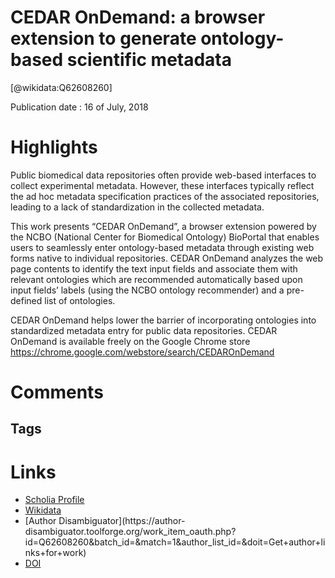 
CEDAR OnDemand: a browser extension to generate ontology-based scientific metadata
==================================================================================
  
  [@wikidata:Q62608260]  
  
Publication date : 16 of July, 2018  

# Highlights
Public biomedical data repositories often provide web-based interfaces to collect experimental metadata. However, these interfaces typically reflect the ad hoc metadata specification practices of the associated repositories, leading to a lack of standardization in the collected metadata.

This work presents “CEDAR OnDemand”, a browser extension powered by the NCBO (National Center for Biomedical Ontology) BioPortal that enables users to seamlessly enter ontology-based metadata through existing web forms native to individual repositories. CEDAR OnDemand analyzes the web page contents to identify the text input fields and associate them with relevant ontologies which are recommended automatically based upon input fields’ labels (using the NCBO ontology recommender) and a pre-defined list of ontologies.

CEDAR OnDemand helps lower the barrier of incorporating ontologies into standardized metadata entry for public data repositories. CEDAR OnDemand is available freely on the Google Chrome store https://chrome.google.com/webstore/search/CEDAROnDemand
<!-- No results currently -->
# Comments

## Tags

# Links
  
 * [Scholia Profile](https://scholia.toolforge.org/work/Q62608260)  
 * [Wikidata](https://www.wikidata.org/wiki/Q62608260)  
 * [Author Disambiguator](https://author-
disambiguator.toolforge.org/work_item_oauth.php?id=Q62608260&batch_id=&match=1&author_list_id=&doit=Get+author+links+for+work)  
 * [DOI](https://doi.org/10.1186/S12859-018-2247-6)  
